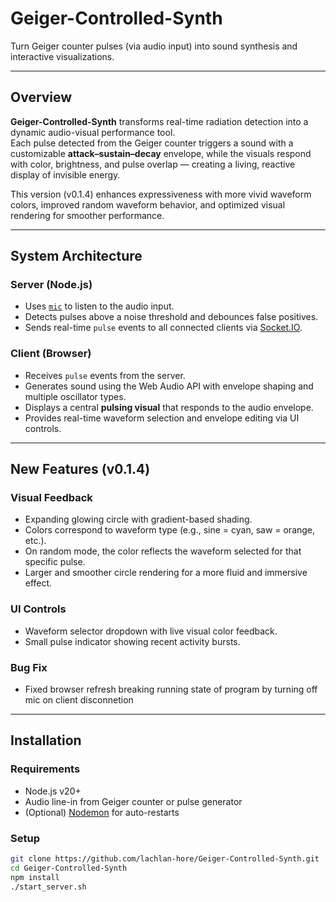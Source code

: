 # Geiger-Controlled-Synth

Turn Geiger counter pulses (via audio input) into sound synthesis and interactive visualizations.

---

## Overview

**Geiger-Controlled-Synth** transforms real-time radiation detection into a dynamic audio-visual performance tool.  
Each pulse detected from the Geiger counter triggers a sound with a customizable **attack–sustain–decay** envelope, while the visuals respond with color, brightness, and pulse overlap — creating a living, reactive display of invisible energy.

This version (v0.1.4) enhances expressiveness with more vivid waveform colors, improved random waveform behavior, and optimized visual rendering for smoother performance.

---

## System Architecture

### **Server (Node.js)**
- Uses [`mic`](https://www.npmjs.com/package/mic) to listen to the audio input.
- Detects pulses above a noise threshold and debounces false positives.
- Sends real-time `pulse` events to all connected clients via [Socket.IO](https://socket.io/).

### **Client (Browser)**
- Receives `pulse` events from the server.
- Generates sound using the Web Audio API with envelope shaping and multiple oscillator types.
- Displays a central **pulsing visual** that responds to the audio envelope.
- Provides real-time waveform selection and envelope editing via UI controls.

---

## New Features (v0.1.4)
### **Visual Feedback**
- Expanding glowing circle with gradient-based shading.
- Colors correspond to waveform type (e.g., sine = cyan, saw = orange, etc.).
- On random mode, the color reflects the waveform selected for that specific pulse.
- Larger and smoother circle rendering for a more fluid and immersive effect.

### **UI Controls**
- Waveform selector dropdown with live visual color feedback.
- Small pulse indicator showing recent activity bursts.

### **Bug Fix**
- Fixed browser refresh breaking running state of program by turning off mic on client disconnetion
---

## Installation

### Requirements
- Node.js v20+
- Audio line-in from Geiger counter or pulse generator
- (Optional) [Nodemon](https://www.npmjs.com/package/nodemon) for auto-restarts

### Setup
```bash
git clone https://github.com/lachlan-hore/Geiger-Controlled-Synth.git
cd Geiger-Controlled-Synth
npm install
./start_server.sh